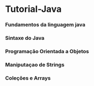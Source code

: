 # Tutorial-Java

### Fundamentos da linguagem java
### Sintaxe do Java
### Programação Orientada a Objetos
### Maniputaçao de Strings
### Coleções e Arrays
